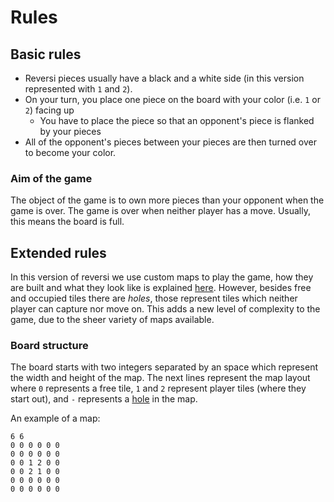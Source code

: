 # Rules

## Basic rules
- Reversi pieces usually have a black and a white side (in this version represented with `1` and `2`). 
- On your turn, you place one piece on the board with your color (i.e. `1` or `2`) facing up
	* You have to place the piece so that an opponent's piece is flanked by your pieces
- All of the opponent's pieces between your pieces are then turned over to become your color.

### Aim of the game
The object of the game is to own more pieces than your opponent when the game is over. The game is over when neither player has a move. Usually, this means the board is full.

## Extended rules
In this version of reversi we use custom maps to play the game, how they are built and what they look like is explained [here](#board-structure). However, besides free and occupied tiles there are _holes_, those represent tiles which neither player can capture nor move on. This adds a new level of complexity to the game, due to the sheer variety of maps available.

### Board structure

The board starts with two integers separated by an space which represent the width and height of the map. The next lines represent the map layout where `0` represents a free tile, `1` and `2` represent player tiles (where they start out), and `-` represents a [hole](#extended-rules) in the map.  

An example of a map:

```
6 6
0 0 0 0 0 0
0 0 0 0 0 0
0 0 1 2 0 0
0 0 2 1 0 0
0 0 0 0 0 0
0 0 0 0 0 0
```